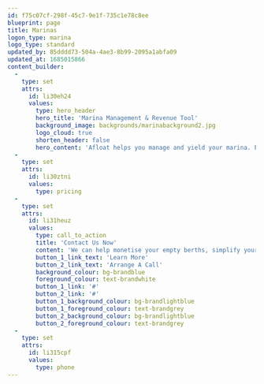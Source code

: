 ```yaml
---
id: f75c07cf-298f-45c7-9e1f-735c1e78c8ee
blueprint: page
title: Marinas
logon_type: marina
logo_type: standard
updated_by: 85dddd73-504a-4ae3-8b99-2095a1abfa09
updated_at: 1685015866
content_builder:
  -
    type: set
    attrs:
      id: li30eh24
      values:
        type: hero_header
        hero_title: 'Marina Management & Revenue Tool'
        background_image: backgrounds/marinabackground2.jpg
        logo_cloud: true
        shorten_header: false
        hero_content: 'Afloat helps you manage and yield your marina. From managing berth contracts, to selling add-on services, Afloat adds value to increase revenue and provides real value to customers.'
  -
    type: set
    attrs:
      id: li30ztni
      values:
        type: pricing
  -
    type: set
    attrs:
      id: li31heuz
      values:
        type: call_to_action
        title: 'Contact Us Now'
        content: 'We can help monetise your empty berths, simplify your admin and communicate with your customers. '
        button_1_link_text: 'Learn More'
        button_2_link_text: 'Arrange A Call'
        background_colour: bg-brandblue
        foreground_colour: text-brandwhite
        button_1_link: '#'
        button_2_link: '#'
        button_1_background_colour: bg-brandlightblue
        button_1_foreground_colour: text-brandgrey
        button_2_background_colour: bg-brandlightblue
        button_2_foreground_colour: text-brandgrey
  -
    type: set
    attrs:
      id: li315cpf
      values:
        type: phone
---
```

